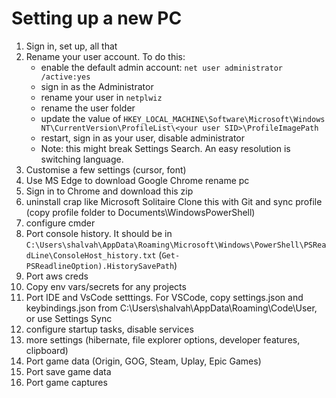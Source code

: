 # Setting up a new PC

1. Sign in, set up, all that
2. Rename your user account. To do this:
   - enable the default admin account: `net user administrator /active:yes`
   - sign in as the Administrator
   - rename your user in `netplwiz`
   - rename the user folder
   - update the value of `HKEY_LOCAL_MACHINE\Software\Microsoft\Windows NT\CurrentVersion\ProfileList\<your user SID>\ProfileImagePath`
   - restart, sign in as your user, disable administrator
   - Note: this might break Settings Search. An easy resolution is switching language.
3. Customise a few settings (cursor, font)
4. Use MS Edge to download Google Chrome
rename pc
5. Sign in to Chrome and download this zip 
6. uninstall crap like Microsoft Solitaire
Clone this with Git and sync profile (copy profile folder to Documents\WindowsPowerShell)
7. configure cmder
8. Port console history. It should be in  `C:\Users\shalvah\AppData\Roaming\Microsoft\Windows\PowerShell\PSReadLine\ConsoleHost_history.txt` (`Get-PSReadlineOption).HistorySavePath`)
9. Port aws creds
10. Copy env vars/secrets for any projects
11. Port IDE and VsCode setttings. For VSCode, copy settings.json and keybindings.json from C:\Users\shalvah\AppData\Roaming\Code\User, or use Settings Sync
12. configure startup tasks, disable services
13. more settings (hibernate,  file explorer options, developer features, clipboard)
14. Port game data (Origin, GOG, Steam, Uplay, Epic Games)
15. Port save game data
16. Port game captures